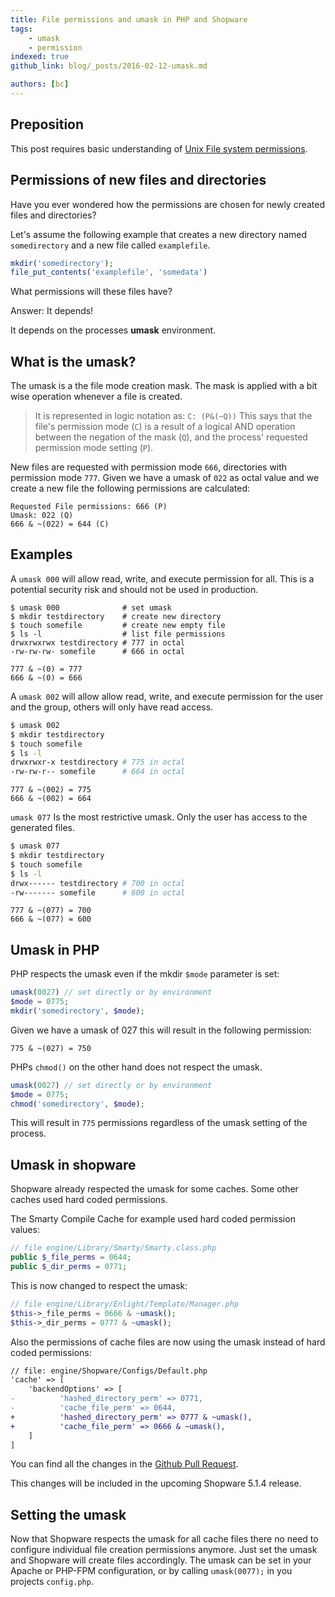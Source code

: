 ```yaml
---
title: File permissions and umask in PHP and Shopware
tags:
    - umask
    - permission
indexed: true
github_link: blog/_posts/2016-02-12-umask.md

authors: [bc]
---
```


## Preposition

This post requires basic understanding of [Unix File system permissions](https://en.wikipedia.org/wiki/File_system_permissions).



## Permissions of new files and directories

Have you ever wondered how the permissions are chosen for newly created files and directories?


Let's assume the following example that creates a new directory named `somedirectory` and a new file called `examplefile`.

```php
mkdir('somedirectory');
file_put_contents('examplefile', 'somedata')
```

What permissions will these files have?

Answer: It depends!

It depends on the processes **umask** environment.

## What is the umask?

The umask is a the file mode creation mask. The mask is applied with a bit wise operation whenever a file is created.

> It is represented in logic notation as:
> `C: (P&(~Q))`
> This says that the file's permission mode (`C`) is a result of a logical AND operation between the negation of the mask (`Q`), and the process' requested permission mode setting (`P`).

New files are requested with permission mode `666`, directories with permission mode `777`.
Given we have a umask of `022` as octal value and we create a new file the following permissions are calculated:

```nohighlight
Requested File permissions: 666 (P)
Umask: 022 (Q)
666 & ~(022) = 644 (C)
```

## Examples

A `umask 000` will allow read, write, and execute permission for all. This is a potential security risk and should not be used in production.

```nohighlight
$ umask 000              # set umask
$ mkdir testdirectory    # create new directory
$ touch somefile         # create new empty file
$ ls -l                  # list file permissions
drwxrwxrwx testdirectory # 777 in octal
-rw-rw-rw- somefile      # 666 in octal
```

```nohighlight
777 & ~(0) = 777
666 & ~(0) = 666

```

A `umask 002` will allow  allow read, write, and execute permission for the user and the group, others will only have read access.

```bash
$ umask 002
$ mkdir testdirectory
$ touch somefile
$ ls -l
drwxrwxr-x testdirectory # 775 in octal
-rw-rw-r-- somefile      # 664 in octal
```

```nohighlight
777 & ~(002) = 775
666 & ~(002) = 664
```

`umask 077` Is the most restrictive umask. Only the user has access to the generated files.

```bash
$ umask 077
$ mkdir testdirectory
$ touch somefile
$ ls -l
drwx------ testdirectory # 700 in octal
-rw------- somefile      # 600 in octal
```

```nohighlight
777 & ~(077) = 700
666 & ~(077) = 600
```

## Umask in PHP

PHP respects the umask even if the mkdir `$mode` parameter is set:


```php
umask(0027) // set directly or by environment
$mode = 0775;
mkdir('somedirectory', $mode);
```

Given we have a umask of 027 this will result in the following permission:

```nohighlight
775 & ~(027) = 750
```

PHPs `chmod()` on the other hand does not respect the umask.


```php
umask(0027) // set directly or by environment
$mode = 0775;
chmod('somedirectory', $mode);
```

This will result in `775` permissions regardless of the umask setting of the process.

## Umask in shopware

Shopware already respected the umask for some caches. Some other caches used hard coded permissions.

The Smarty Compile Cache for example used hard coded permission values:

```php
// file engine/Library/Smarty/Smarty.class.php
public $_file_perms = 0644;
public $_dir_perms = 0771;
```

This is now changed to respect the umask:

```php
// file engine/Library/Enlight/Template/Manager.php
$this->_file_perms = 0666 & ~umask();
$this->_dir_perms = 0777 & ~umask();
```

Also the permissions of cache files are now using the umask instead of hard coded permissions:

```diff
// file: engine/Shopware/Configs/Default.php
'cache' => [
    'backendOptions' => [
-          'hashed_directory_perm' => 0771,
-          'cache_file_perm' => 0644,
+          'hashed_directory_perm' => 0777 & ~umask(),
+          'cache_file_perm' => 0666 & ~umask(),
    ]
]
```

You can find all the changes in the [Github Pull Request](https://github.com/shopware/shopware/pull/410).

This changes will be included in the upcoming Shopware 5.1.4 release.


## Setting the umask

Now that Shopware respects the umask for all cache files there no need to configure individual file creation permissions anymore.
Just set the umask and Shopware will create files accordingly. The umask can be set in your Apache or PHP-FPM configuration, or by calling `umask(0077);` in you projects `config.php`.



